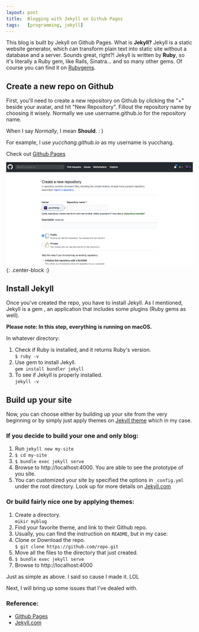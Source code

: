 ```yaml
---
layout: post
title:  Blogging with Jekyll on Github Pages
tags:	[programming, jekyll]  
---
```


This blog is built by Jekyll on Github Pages. What is **Jekyll?** Jekyll is a static website generator, which can transform plain text into static site without a database and a server. Sounds great, right?! Jekyll is written by **Ruby**, so it's literally a Ruby gem, like Rails, Sinatra... and so many other gems. Of course you can find it on [Rubygems].

## Create a new repo on Github
First, you'll need to create a new repository on Github by clicking the "+" beside your avatar, and hit "New Repository". Fillout the repository name by choosing it wisely. Normally we use username.github.io for the repository name.

When I say *Normally*, I mean **Should**. : )

For example, I use *yucchang.github.io* as my username is yucchang.

Check out [Github Pages]

![Create a repo](/img/repo_jekyll.png){: .center-block :}

## Install Jekyll
Once you've created the repo, you have to install Jekyll. As I mentioned, Jekyll is a gem , an application that includes some plugins (Ruby gems as well).

**Please note: In this step, everything is running on macOS.**

In whatever directory:
1. Check if Ruby is installed, and it returns Ruby's version. <br/>`$ ruby -v`
2. Use gem to install Jekyll. <br/>`gem install bundler jekyll`
3. To see if Jekyll is properly installed. <br/>`jekyll -v`

## Build up your site
Now, you can choose either by building up your site from the very beginning or by simply just apply themes on [Jekyll theme] which in my case.

### If you decide to build your one and only blog:
1. Run `jekyll new my-site`
2. `$ cd my-site`
3. `$ bundle exec jekyll serve`
4. Browse to http://localhost:4000. You are able to see the prototype of you site.
5. You can customized your site by specified the options in `_config.yml` under the root directory. Look up for more details on [Jekyll.com]

### Or build fairly nice one by applying themes:
1. Create a directory. <br/> `mikir myblog`
2. Find your favorite theme, and link to their Github repo.
3. Usually, you can find the instruction on `README`, but in my case:
4. Clone or Download the repo. <br/> `$ git clone https://github.com/repo.git`
5. Move all the files to the directory that just created.
6. `$ bundle exec jekyll serve`
7. Browse to http://localhost:4000

Just as simple as above. I said so cause I made it. LOL

Next, I will bring up some issues that I've dealed with.

### Reference:
- [Github Pages]
- [Jekyll.com]


[Rubygems]: https://rubygems.org/search?utf8=✓&query=jekyll
[Github Pages]: https://help.github.com/en/github/working-with-github-pages/getting-started-with-github-pages
[Jekyll theme]: http://jekyllthemes.org
[Jekyll.com]: https://jekyllrb.com
